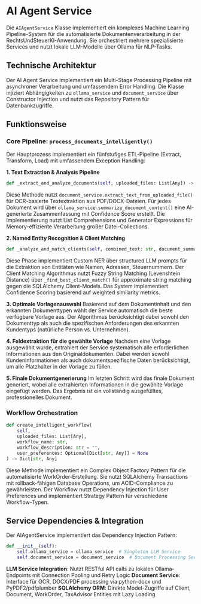 # AI Agent Service

Die `AIAgentService` Klasse implementiert ein komplexes Machine Learning Pipeline-System für die automatisierte Dokumentenverarbeitung in der RechtsUndSteuerKI-Anwendung. Sie orchestriert mehrere spezialisierte Services und nutzt lokale LLM-Modelle über Ollama für NLP-Tasks.

## Technische Architektur

Der AI Agent Service implementiert ein Multi-Stage Processing Pipeline mit asynchroner Verarbeitung und umfassendem Error Handling. Die Klasse injiziert Abhängigkeiten zu `ollama_service` und `document_service` über Constructor Injection und nutzt das Repository Pattern für Datenbankzugriffe.

## Funktionsweise

### Core Pipeline: `process_documents_intelligently()`

Der Hauptprozess implementiert ein fünfstufiges ETL-Pipeline (Extract, Transform, Load) mit umfassendem Exception Handling:

**1. Text Extraction & Analysis Pipeline**

```python
def _extract_and_analyze_documents(self, uploaded_files: List[Any]) -> Dict[str, Any]
```

Diese Methode nutzt `document_service.extract_text_from_uploaded_file()` für OCR-basierte Textextraktion aus PDF/DOCX-Dateien. Für jedes Dokument wird über `ollama_service.summarize_document_content()` eine AI-generierte Zusammenfassung mit Confidence Score erstellt. Die Implementierung nutzt List Comprehensions und Generator Expressions für Memory-effiziente Verarbeitung großer Datei-Collections.

**2. Named Entity Recognition & Client Matching**

```python
def _analyze_and_match_clients(self, combined_text: str, document_summaries: List[Dict]) -> Dict[str, Any]
```

Diese Phase implementiert Custom NER über structured LLM prompts für die Extraktion von Entitäten wie Namen, Adressen, Steuernummern. Der Client Matching Algorithmus nutzt Fuzzy String Matching (Levenshtein Distance) über `_find_best_client_match()` für approximate string matching gegen die SQLAlchemy Client-Models. Das System implementiert Confidence Scoring basierend auf weighted similarity metrics.

**3. Optimale Vorlagenauswahl**
Basierend auf dem Dokumentinhalt und den erkannten Dokumenttypen wählt der Service automatisch die beste verfügbare Vorlage aus. Der Algorithmus berücksichtigt dabei sowohl den Dokumenttyp als auch die spezifischen Anforderungen des erkannten Kundentyps (natürliche Person vs. Unternehmen).

**4. Feldextraktion für die gewählte Vorlage**
Nachdem eine Vorlage ausgewählt wurde, extrahiert der Service systematisch alle erforderlichen Informationen aus den Originaldokumenten. Dabei werden sowohl Kundeninformationen als auch dokumentspezifische Daten berücksichtigt, um alle Platzhalter in der Vorlage zu füllen.

**5. Finale Dokumentgenerierung**
Im letzten Schritt wird das finale Dokument generiert, wobei alle extrahierten Informationen in die gewählte Vorlage eingefügt werden. Das Ergebnis ist ein vollständig ausgefülltes, professionelles Dokument.

### Workflow Orchestration

```python
def create_intelligent_workflow(
    self,
    uploaded_files: List[Any],
    workflow_name: str,
    workflow_description: str = "",
    user_preferences: Optional[Dict[str, Any]] = None
) -> Dict[str, Any]
```

Diese Methode implementiert ein Complex Object Factory Pattern für die automatisierte WorkOrder-Erstellung. Sie nutzt SQLAlchemy Transactions mit rollback-fähigen Database Operations, um ACID-Compliance zu gewährleisten. Der Workflow nutzt Dependency Injection für User Preferences und implementiert Strategy Pattern für verschiedene Workflow-Typen.

## Service Dependencies & Integration

Der AIAgentService implementiert das Dependency Injection Pattern:

```python
def __init__(self):
    self.ollama_service = ollama_service  # Singleton LLM Service
    self.document_service = document_service  # Document Processing Service
```

**LLM Service Integration**: Nutzt RESTful API calls zu lokalen Ollama-Endpoints mit Connection Pooling und Retry Logic
**Document Service**: Interface für OCR, DOCX/PDF processing via python-docx und PyPDF2/pdfplumber
**SQLAlchemy ORM**: Direkte Model-Zugriffe auf Client, Document, WorkOrder, TaxAdvisor Entities mit Lazy Loading
